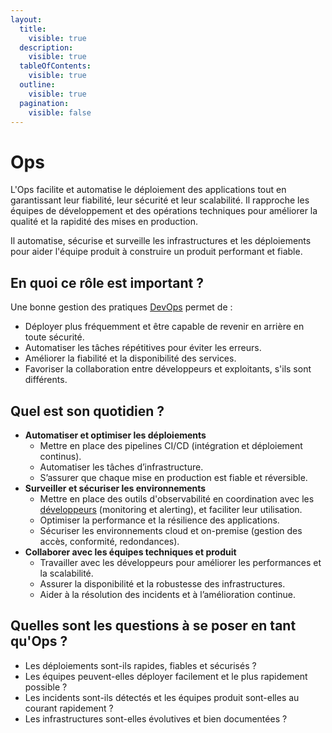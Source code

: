 ```yaml
---
layout:
  title:
    visible: true
  description:
    visible: true
  tableOfContents:
    visible: true
  outline:
    visible: true
  pagination:
    visible: false
---
```


# Ops

L'Ops facilite et automatise le déploiement des applications tout en garantissant leur fiabilité, leur sécurité et leur scalabilité. Il rapproche les équipes de développement et des opérations techniques pour améliorer la qualité et la rapidité des mises en production.

Il automatise, sécurise et surveille les infrastructures et les déploiements pour aider l'équipe produit à construire un produit performant et fiable.

## En quoi ce rôle est important ?

Une bonne gestion des pratiques [DevOps](https://www.atlassian.com/fr/devops/what-is-devops/devops-best-practices) permet de :

* Déployer plus fréquemment et être capable de revenir en arrière en toute sécurité.
* Automatiser les tâches répétitives pour éviter les erreurs.
* Améliorer la fiabilité et la disponibilité des services.
* Favoriser la collaboration entre développeurs et exploitants, s'ils sont différents.

## Quel est son quotidien ?

* **Automatiser et optimiser les déploiements**
  * Mettre en place des pipelines CI/CD (intégration et déploiement continus).
  * Automatiser les tâches d’infrastructure.
  * S’assurer que chaque mise en production est fiable et réversible.
* **Surveiller et sécuriser les environnements**
  * Mettre en place des outils d'observabilité en coordination avec les [développeurs](developpeur.md) (monitoring et alerting), et faciliter leur utilisation.
  * Optimiser la performance et la résilience des applications.
  * Sécuriser les environnements cloud et on-premise (gestion des accès, conformité, redondances).
* **Collaborer avec les équipes techniques et produit**
  * Travailler avec les développeurs pour améliorer les performances et la scalabilité.
  * Assurer la disponibilité et la robustesse des infrastructures.
  * Aider à la résolution des incidents et à l’amélioration continue.

## Quelles sont les questions à se poser en tant qu'Ops ?

* Les déploiements sont-ils rapides, fiables et sécurisés ?
* Les équipes peuvent-elles déployer facilement et le plus rapidement possible ?
* Les incidents sont-ils détectés et les équipes produit sont-elles au courant rapidement ?
* Les infrastructures sont-elles évolutives et bien documentées ?
